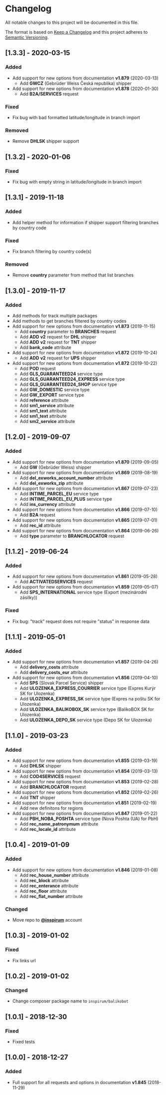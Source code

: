 # Changelog

All notable changes to this project will be documented in this file.

The format is based on [Keep a Changelog](http://keepachangelog.com/en/1.0.0/)
and this project adheres to [Semantic Versioning](http://semver.org/spec/v2.0.0.html).


## [1.3.3] - 2020-03-15
### Added
- Add support for new options from documentation **v1.879** (2020-03-13)
    - Add **GWCZ** (Gebrüder Weiss Česká republika) shipper
- Add support for new options from documentation **v1.878** (2020-01-30)
    - Add **B2A/SERVICES** request
### Fixed
- Fix bug with bad formatted latitude/longitude in branch import
### Removed
- Remove **DHLSK** shipper support


## [1.3.2] - 2020-01-06
### Fixed
- Fix bug with empty string in latitude/longitude in branch import


## [1.3.1] - 2019-11-18
### Added
- Add helper method for information if shipper support filtering branches by country code
### Fixed
- Fix branch filtering by country code(s)
### Removed
- Remove **country** parameter from method that list branches


## [1.3.0] - 2019-11-17
### Added
- Add methods for track multiple packages
- Add methods to get branches filtered by country codes
- Add support for new options from documentation **v1.873** (2019-11-15)
    - Add **country** parameter to **BRANCHES** request
    - Add **ADD** **v2** request for **DHL** shipper
    - Add **ADD** **v2** request for **TNT** shipper
    - Add **bank_code** attribute
- Add support for new options from documentation **v1.872** (2019-10-24)
    - Add **ADD** **v2** request for **UPS** shipper
- Add support for new options from documentation **v1.872** (2019-10-22)
    - Add **POD** request
    - Add **GLS_GUARANTEED24** service type
    - Add **GLS_GUARANTEED24_EXPRESS** service type
    - Add **GLS_GUARANTEED24_SHOP** service type
    - Add **GW_DOMESTIC** service type
    - Add **GW_EXPORT** service type
    - Add **reference** attribute
    - Add **sm1_service** attribute
    - Add **sm1_text** attribute
    - Add **sm1_text** attribute
    - Add **sm2_service** attribute


## [1.2.0] - 2019-09-07
### Added
- Add support for new options from documentation **v1.870** (2019-09-05)
    - Add **GW** (Gebrüder Weiss) shipper
- Add support for new options from documentation **v1.869** (2019-08-19)
    - Add **del_exworks_account_number** attribute
    - Add **del_exworks_zip** attribute
- Add support for new options from documentation **v1.867** (2019-07-23)
    - Add **INTIME_PARCEL_EU** service type
    - Add **INTIME_PARCEL_EU_PLUS** service type
    - Add **ins_currency** attribute
- Add support for new options from documentation **v1.866** (2019-07-10)
    - Add **B2A** request
- Add support for new options from documentation **v1.865** (2019-07-01)
    - Add **rec_id** attribute
- Add support for new options from documentation **v1.864** (2019-06-26)
    - Add **type** parameter to **BRANCHLOCATOR** request


## [1.1.2] - 2019-06-24
### Added
- Add support for new options from documentation **v1.861** (2019-05-28)
    - Add **ACTIVATEDSERVICES** request
- Add support for new options from documentation **v1.859** (2019-05-07)
    - Add **SPS_INTERNATIONAL** service type (Export (mezinárodní zásilky))
### Fixed
- Fix bug: "track" request does not require "status" in response data


## [1.1.1] - 2019-05-01
### Added
- Add support for new options from documentation **v1.857** (2019-04-26)
    - Add **delivery_costs** attribute
    - Add **delivery_costs_eur** attribute
- Add support for new options from documentation **v1.856** (2019-04-10)
    - Add **SPS** (Slovak Parcel Service) shipper
    - Add **ULOZENKA_EXPRESS_COURRIER** service type (Expres Kurýr SK for Ulozenka)
    - Add **ULOZENKA_EXPRESS_SK** service type (Expres na poštu SK for Ulozenka)
    - Add **ULOZENKA_BALIKOBOX_SK** service type (BalíkoBOX SK for Ulozenka)
    - Add **ULOZENKA_DEPO_SK** service type (Depo SK for Ulozenka)


## [1.1.0] - 2019-03-23
### Added
- Add support for new options from documentation **v1.855** (2019-03-19)
    - Add **DHLSK** shipper
- Add support for new options from documentation **v1.854** (2019-03-13)
    - Add **COD4SERVICES** request
- Add support for new options from documentation **v1.853** (2019-02-28)
    - Add **BRANCHLOCATOR** request
- Add support for new options from documentation **v1.852** (2019-02-26)
    - Add **TNT** shipper
- Add support for new options from documentation **v1.851** (2019-02-19)
    - Add new definitons for regions
- Add support for new options from documentation **v1.847** (2019-01-22)
    - Add **PBH_NOBA_POSHTA** service type (Nova Poshta (UA) for PbH)
    - Add **rec_name_patronymum** attribute
    - Add **rec_locale_id** attribute


## [1.0.4] - 2019-01-09
### Added
- Add support for new options from documentation **v1.846** (2019-01-08)
    - Add **rec_house_number** attribute
    - Add **rec_block** attribute
    - Add **rec_enterance** attribute
    - Add **rec_floor** attribute
    - Add **rec_flat_number** attribute  
### Changed
- Move repo to [**@inspirum**](https://github.com/inspirum) account


## [1.0.3] - 2019-01-02
### Fixed
- Fix links url


## [1.0.2] - 2019-01-02
### Changed
- Change composer package name to `inspirum/balikobot`


## [1.0.1] - 2018-12-30
### Fixed
- Fixed tests


## [1.0.0] - 2018-12-27
### Added
- Full support for all requests and options in documentation **v1.845** (2018-11-29)
